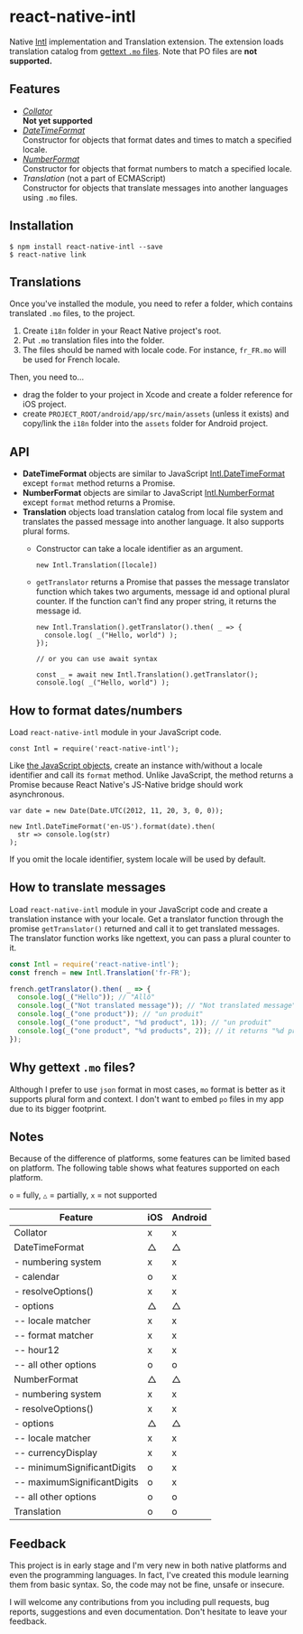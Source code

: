 # react-native-intl

Native [Intl](https://developer.mozilla.org/en-US/docs/Web/JavaScript/Reference/Global_Objects/Intl) implementation and Translation extension. The extension loads translation catalog from [gettext `.mo` files](https://www.gnu.org/software/gettext/manual/html_node/MO-Files.html). Note that PO files are **not supported.**

## Features

* [*Collator*](https://developer.mozilla.org/en-US/docs/Web/JavaScript/Reference/Global_Objects/Collator)  
**Not yet supported**
* [*DateTimeFormat*](https://developer.mozilla.org/en-US/docs/Web/JavaScript/Reference/Global_Objects/DateTimeFormat)  
Constructor for objects that format dates and times to match a specified locale.
* [*NumberFormat*](https://developer.mozilla.org/en-US/docs/Web/JavaScript/Reference/Global_Objects/NumberFormat)  
  Constructor for objects that format numbers to match a specified locale.
* *Translation* (not a part of ECMAScript)  
  Constructor for objects that translate messages into another languages using `.mo` files.

## Installation

```
$ npm install react-native-intl --save
$ react-native link
```

## Translations

Once you've installed the module, you need to refer a folder, which contains translated `.mo` files, to the project.

1. Create `i18n` folder in your React Native project's root.
2. Put `.mo` translation files into the folder.
3. The files should be named with locale code. For instance, `fr_FR.mo` will be used for French locale.

Then, you need to...

- drag the folder to your project in Xcode and create a folder reference for iOS project.
- create `PROJECT_ROOT/android/app/src/main/assets` (unless it exists) and copy/link the `i18n` folder into the `assets` folder for Android project.

## API

* **DateTimeFormat** objects are similar to JavaScript  [Intl.DateTimeFormat](https://developer.mozilla.org/en-US/docs/Web/JavaScript/Reference/Global_Objects/DateTimeFormat) except `format` method returns a Promise.
* **NumberFormat** objects are similar to JavaScript [Intl.NumberFormat](https://developer.mozilla.org/en-US/docs/Web/JavaScript/Reference/Global_Objects/NumberFormat) except `format` method returns a Promise.
* **Translation** objects load translation catalog from local file system and translates the passed message into another language. It also supports plural forms.
  * Constructor can take a locale identifier as an argument.

    ```
    new Intl.Translation([locale])
    ```

  * `getTranslator` returns a Promise that passes the message translator function which takes two arguments, message id and optional plural counter. If the function can't find any proper string, it returns the message id.

    ```
    new Intl.Translation().getTranslator().then( _ => {
      console.log( _("Hello, world") );
    });

    // or you can use await syntax

    const _ = await new Intl.Translation().getTranslator();
    console.log( _("Hello, world") );
    ```

## How to format dates/numbers

Load `react-native-intl` module in your JavaScript code.

```
const Intl = require('react-native-intl');
```

Like [the JavaScript objects](https://developer.mozilla.org/en-US/docs/Web/JavaScript/Reference/Global_Objects/Intl), create an instance with/without a locale identifier and call its `format` method. Unlike  JavaScript, the method returns a Promise because React Native's JS-Native bridge should work asynchronous.

```
var date = new Date(Date.UTC(2012, 11, 20, 3, 0, 0));

new Intl.DateTimeFormat('en-US').format(date).then(
  str => console.log(str)
);
```

If you omit the locale identifier, system locale will be used by default.

## How to translate messages

Load `react-native-intl` module in your JavaScript code and create a translation instance with your locale. Get a translator function through the promise `getTranslator()` returned and call it to get translated messages. The translator function works like ngettext, you can pass a plural counter to it.

```javascript
const Intl = require('react-native-intl');
const french = new Intl.Translation('fr-FR');

french.getTranslator().then( _ => {
  console.log(_("Hello")); // "Allô"
  console.log(_("Not translated message")); // "Not translated message" returns the original message
  console.log(_("one product")); // "un produit"
  console.log(_("one product", "%d product", 1)); // "un produit"
  console.log(_("one product", "%d products", 2)); // it returns "%d produits" as the translator works like ngettext.
});
```

## Why gettext `.mo` files?

Although I prefer to use `json` format in most cases, `mo` format is better as it supports plural form and context. I don't want to embed `po` files in my app due to its bigger footprint.

## Notes

Because of the difference of platforms, some features can be limited based on platform.
The following table shows what features supported on each platform.

`o` = fully, `△` =  partially, `x` = not supported

|            Feature           | iOS | Android |
|------------------------------|-----|---------|
| Collator                     |  x  |    x    |
| DateTimeFormat               |  △  |    △    |
|  - numbering system          |  x  |    x    |
|  - calendar                  |  o  |    x    |
|  - resolveOptions()          |  x  |    x    |
|  - options                   |  △  |    △    |
|  -- locale matcher           |  x  |    x    |
|  -- format matcher           |  x  |    x    |
|  -- hour12                   |  x  |    x    |
|  -- all other options        |  o  |    o    |
| NumberFormat                 |  △  |    △    |
|  - numbering system          |  x  |    x    |
|  - resolveOptions()          |  x  |    x    |
|  - options                   |  △  |    △    |
|  -- locale matcher           |  x  |    x    |
|  -- currencyDisplay          |  x  |    x    |
|  -- minimumSignificantDigits |  o  |    x    |
|  -- maximumSignificantDigits |  o  |    x    |
|  -- all other options        |  o  |    o    |
| Translation                  |  o  |    o    |

## Feedback

This project is in early stage and I'm very new in both native platforms and even the programming languages.
In fact, I've created this module learning them from basic syntax. So, the code may not be fine, unsafe or insecure.

I will welcome any contributions from you including pull requests, bug reports, suggestions and even documentation.
Don't hesitate to leave your feedback.
